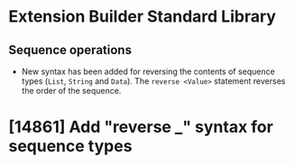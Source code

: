 # Extension Builder Standard Library

## Sequence operations

* New syntax has been added for reversing the contents of sequence
  types (`List`, `String` and `Data`).  The `reverse <Value>`
  statement reverses the order of the sequence.

# [14861] Add "reverse _" syntax for sequence types
